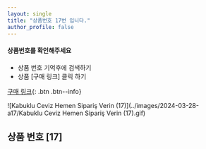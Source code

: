 ```yaml
---
layout: single
title: "상품번호 17번 입니다."
author_profile: false
---
```




<div class="notice--info">
<h4> 상품번호를 확인해주세요 </h4>
<ul>
    <li> 상품 번호 기억후에 검색하기 </li>
    <li> 상품 [구매 링크] 클릭 하기 </li>
</ul>
</div>




[구매 링크](https://link.coupang.com/a/bvOc5Z){: .btn .btn--info}



![Kabuklu Ceviz   Hemen Sipariş Verin (17)](../images/2024-03-28-a17/Kabuklu Ceviz   Hemen Sipariş Verin (17).gif)

## 상품 번호 [17]